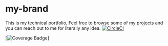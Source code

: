 # my-brand
This is my technical portfolio, Feel free to browse some of my projects and you can reach out to me for literally any idea.
[![CircleCI](https://circleci.com/gh/ishimwe5555/my-brand.svg?style=svg)]([<LINK>](https://coveralls.io/repos/github/ishimwe5555/my-brand))

[![Coverage Badge](https://img.shields.io/endpoint?url=https://gist.githubusercontent.com/ishimwe5555/d65db5f7aff14811cfc02e61c9269ff2/raw/my-brand__heads_main.json)]
